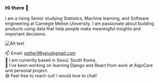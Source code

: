 ### Hi there 👋 
I am a rising Senior studying Statistics, Machine learning, and Software engineering at Carnegie Mellon University. I am passionate about building products using data that help people make meaningful insights and important decisions. 

![Alt text](https://media.giphy.com/media/l378c04F2fjeZ7vH2/giphy.gif)

📫  Email: esther98yeju@gmail.com 
<br/>
💬  I am currently based in Seoul, South Korea.
<br/>
🌱  I've been working on learning Django and React from work at AlgoCare and personal project.
<br/>
😄  Feel free to reach out! I would love to chat! 

<!--
**YejuAhn/yejuahn** is a ✨ _special_ ✨ repository because its `README.md` (this file) appears on your GitHub profile.

Here are some ideas to get you started:

- 🔭 I’m currently working on ...
- 🌱 I’m currently learning ...
- 👯 I’m looking to collaborate on ...
- 🤔 I’m looking for help with ...
- 💬 Ask me about ...
- 📫 How to reach me: ...
- 😄 Pronouns: ...
- ⚡ Fun fact: ...
-->

